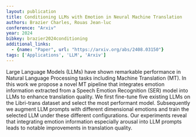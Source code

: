 ```yaml
---
layout: publication
title: Conditioning LLMs with Emotion in Neural Machine Translation
authors: Brazier Charles, Rouas Jean-luc
conference: "Arxiv"
year: 2024
bibkey: brazier2024conditioning
additional_links:
  - {name: "Paper", url: "https://arxiv.org/abs/2408.03150"}
tags: ['Applications', 'LLM', 'Arxiv']
---
```

Large Language Models (LLMs) have shown remarkable performance in Natural Language Processing tasks including Machine Translation (MT). In this work we propose a novel MT pipeline that integrates emotion information extracted from a Speech Emotion Recognition (SER) model into LLMs to enhance translation quality. We first fine-tune five existing LLMs on the Libri-trans dataset and select the most performant model. Subsequently we augment LLM prompts with different dimensional emotions and train the selected LLM under these different configurations. Our experiments reveal that integrating emotion information especially arousal into LLM prompts leads to notable improvements in translation quality.
